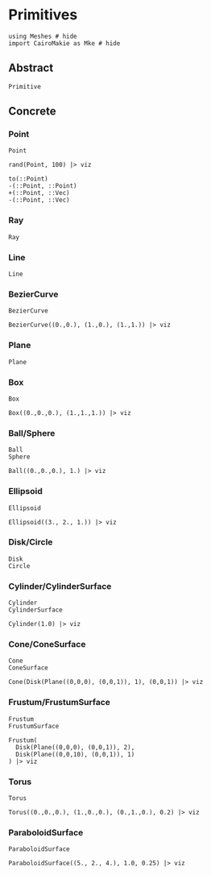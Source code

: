 # Primitives

```@example primitives
using Meshes # hide
import CairoMakie as Mke # hide
```

## Abstract

```@docs
Primitive
```

## Concrete

### Point

```@docs
Point
```

```@example primitives
rand(Point, 100) |> viz
```

```@docs
to(::Point)
-(::Point, ::Point)
+(::Point, ::Vec)
-(::Point, ::Vec)
```

### Ray

```@docs
Ray
```

### Line

```@docs
Line
```

### BezierCurve

```@docs
BezierCurve
```

```@example primitives
BezierCurve((0.,0.), (1.,0.), (1.,1.)) |> viz
```

### Plane

```@docs
Plane
```

### Box

```@docs
Box
```

```@example primitives
Box((0.,0.,0.), (1.,1.,1.)) |> viz
```

### Ball/Sphere

```@docs
Ball
Sphere
```

```@example primitives
Ball((0.,0.,0.), 1.) |> viz
```

### Ellipsoid

```@docs
Ellipsoid
```

```@example primitives
Ellipsoid((3., 2., 1.)) |> viz
```

### Disk/Circle

```@docs
Disk
Circle
```

### Cylinder/CylinderSurface

```@docs
Cylinder
CylinderSurface
```

```@example primitives
Cylinder(1.0) |> viz
```

### Cone/ConeSurface

```@docs
Cone
ConeSurface
```

```@example primitives
Cone(Disk(Plane((0,0,0), (0,0,1)), 1), (0,0,1)) |> viz
```

### Frustum/FrustumSurface

```@docs
Frustum
FrustumSurface
```

```@example primitives
Frustum(
  Disk(Plane((0,0,0), (0,0,1)), 2),
  Disk(Plane((0,0,10), (0,0,1)), 1)
) |> viz
```

### Torus

```@docs
Torus
```

```@example primitives
Torus((0.,0.,0.), (1.,0.,0.), (0.,1.,0.), 0.2) |> viz
```

### ParaboloidSurface

```@docs
ParaboloidSurface
```

```@example primitives
ParaboloidSurface((5., 2., 4.), 1.0, 0.25) |> viz
```
